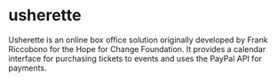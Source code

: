 usherette
=========

Usherette is an online box office solution originally developed by Frank
Riccobono for the Hope for Change Foundation.  It provides a calendar interface
for purchasing tickets to events and uses the PayPal API for
payments.
